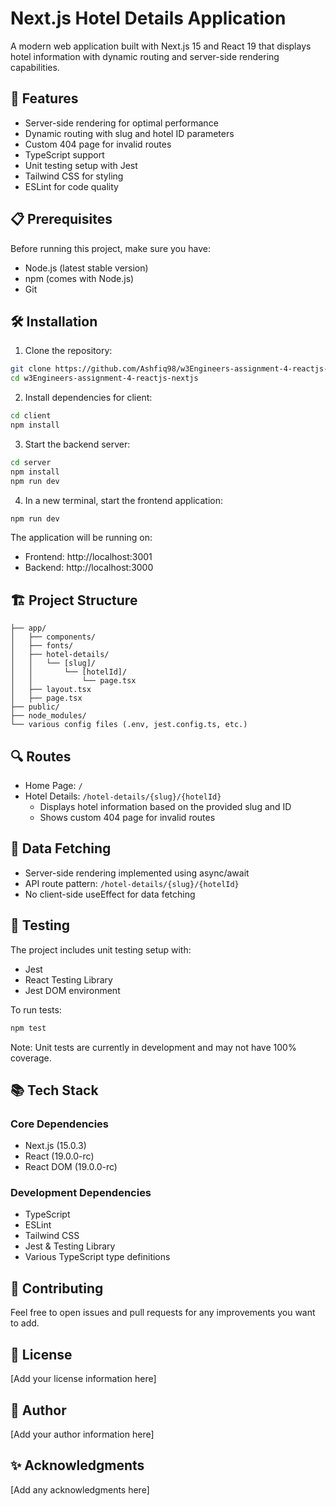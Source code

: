# Next.js Hotel Details Application

A modern web application built with Next.js 15 and React 19 that displays hotel information with dynamic routing and server-side rendering capabilities.

## 🚀 Features

- Server-side rendering for optimal performance
- Dynamic routing with slug and hotel ID parameters
- Custom 404 page for invalid routes
- TypeScript support
- Unit testing setup with Jest
- Tailwind CSS for styling
- ESLint for code quality

## 📋 Prerequisites

Before running this project, make sure you have:
- Node.js (latest stable version)
- npm (comes with Node.js)
- Git

## 🛠️ Installation

1. Clone the repository:
```bash
git clone https://github.com/Ashfiq98/w3Engineers-assignment-4-reactjs-nextjs.git
cd w3Engineers-assignment-4-reactjs-nextjs
```

2. Install dependencies for client:
```bash
cd client
npm install
```

3. Start the backend server:
```bash
cd server
npm install
npm run dev
```

4. In a new terminal, start the frontend application:
```bash
npm run dev
```

The application will be running on:
- Frontend: http://localhost:3001
- Backend: http://localhost:3000

## 🏗️ Project Structure

```
├── app/
│   ├── components/
│   ├── fonts/
│   ├── hotel-details/
│   │   └── [slug]/
│   │       └── [hotelId]/
│   │           └── page.tsx
│   ├── layout.tsx
│   ├── page.tsx
├── public/
├── node_modules/
└── various config files (.env, jest.config.ts, etc.)
```

## 🔍 Routes

- Home Page: `/`
- Hotel Details: `/hotel-details/{slug}/{hotelId}`
  - Displays hotel information based on the provided slug and ID
  - Shows custom 404 page for invalid routes

## 🔄 Data Fetching

- Server-side rendering implemented using async/await
- API route pattern: `/hotel-details/{slug}/{hotelId}`
- No client-side useEffect for data fetching

## 🧪 Testing

The project includes unit testing setup with:
- Jest
- React Testing Library
- Jest DOM environment

To run tests:
```bash
npm test
```

Note: Unit tests are currently in development and may not have 100% coverage.

## 📚 Tech Stack

### Core Dependencies
- Next.js (15.0.3)
- React (19.0.0-rc)
- React DOM (19.0.0-rc)

### Development Dependencies
- TypeScript
- ESLint
- Tailwind CSS
- Jest & Testing Library
- Various TypeScript type definitions

## 🤝 Contributing

Feel free to open issues and pull requests for any improvements you want to add.

## 📝 License

[Add your license information here]

## 👤 Author

[Add your author information here]

## ✨ Acknowledgments

[Add any acknowledgments here]